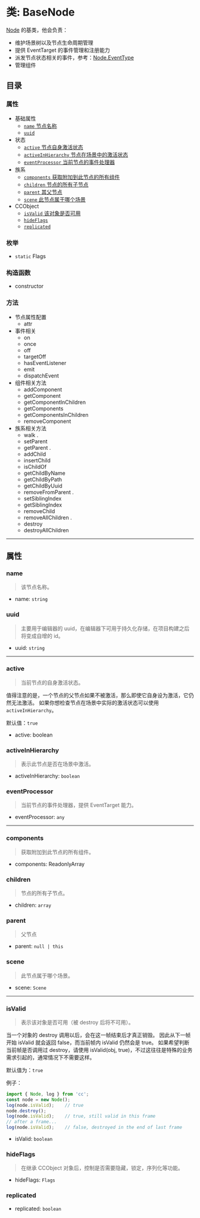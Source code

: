 # 类: BaseNode
[Node](Node.md "Node") 的基类，他会负责：

- 维护场景树以及节点生命周期管理
- 提供 EventTarget 的事件管理和注册能力
- 派发节点状态相关的事件，参考：[Node.EventType](Node_Enum_NodeEventType.md "点击查看所有节点监听事件类型")
- 管理组件

## 目录
### 属性
* 基础属性
    * [`name` 节点名称](#name)
    * [`uuid`](#uuid)
* 状态
    * [`active` 节点自身激活状态](#active)
    * [`activeInHierarchy` 节点在场景中的激活状态](#activeInHierarchy)
    * [`eventProcessor` 当前节点的事件处理器](#eventProcessor)
* 族系
    * [`components` 获取附加到此节点的所有组件](#components)
    * [`children` 节点的所有子节点](#children)
    * [`parent` 其父节点](#parent)
    * [`scene` 此节点属于哪个场景](#scene)
* CCObject
    * [`isValid` 该对象是否可用](#isValid)
    * [`hideFlags`](#hideFlags)
    * [`replicated`](#replicated)

### 枚举
* `static` Flags

### 构造函数
* constructor

### 方法
* 节点属性配置
    *  attr
* 事件相关
    *  on
    *  once
    *  off
    *  targetOff
    *  hasEventListener
    *  emit
    *  dispatchEvent
* 组件相关方法
    *  addComponent
    *  getComponent
    *  getComponentInChildren
    *  getComponents
    *  getComponentsInChildren
    *  removeComponent
* 族系相关方法
    *  walk
.
    *  setParent
    *  getParent
.
    *  addChild
    *  insertChild
    *  isChildOf
    *  getChildByName
    *  getChildByPath
    *  getChildByUuid
    *  removeFromParent
.
    *  setSiblingIndex
    *  getSiblingIndex
    *  removeChild
    *  removeAllChildren
.
    *  destroy
    *  destroyAllChildren






------
## 属性
### name
> 该节点名称。

- name: `string`

### uuid
> 主要用于编辑器的 uuid，在编辑器下可用于持久化存储，在项目构建之后将变成自增的 id。

- uuid: `string`

------
### active
> 当前节点的自身激活状态。

值得注意的是，一个节点的父节点如果不被激活，那么即使它自身设为激活，它仍然无法激活。 如果你想检查节点在场景中实际的激活状态可以使用 `activeInHierarchy`。

默认值：`true`

- active: boolean

### activeInHierarchy
> 表示此节点是否在场景中激活。

- activeInHierarchy: `boolean`

### eventProcessor
> 当前节点的事件处理器，提供 EventTarget 能力。

- eventProcessor: `any`

------
### components
> 获取附加到此节点的所有组件。

- components: ReadonlyArray<Component>

### children
> 节点的所有子节点。

- children: `array`

### parent
> 父节点

- parent: `null | this`

### scene
> 此节点属于哪个场景。

- scene: `Scene`

------
### isValid
> 表示该对象是否可用（被 destroy 后将不可用）。

当一个对象的 destroy 调用以后，会在这一帧结束后才真正销毁。
因此从下一帧开始 isValid 就会返回 false，而当前帧内 isValid 仍然会是 true。
如果希望判断当前帧是否调用过 destroy，请使用 isValid(obj, true)，不过这往往是特殊的业务需求引起的，通常情况下不需要这样。

默认值为：`true`

例子：
```typescript
import { Node, log } from 'cc';
const node = new Node();
log(node.isValid);    // true
node.destroy();
log(node.isValid);    // true, still valid in this frame
// after a frame...
log(node.isValid);    // false, destroyed in the end of last frame
```
- isValid: `boolean`

### hideFlags
> 在继承 CCObject 对象后，控制是否需要隐藏，锁定，序列化等功能。

- hideFlags: `Flags`

### replicated
- replicated: `boolean`
